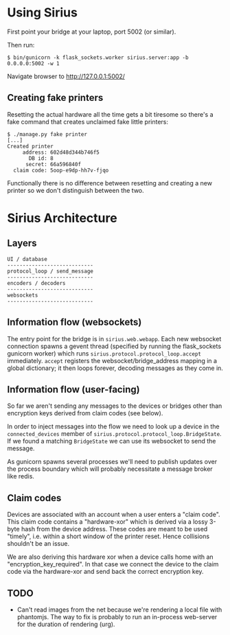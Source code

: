 # Using Sirius

First point your bridge at your laptop, port 5002 (or similar).

Then run:

```console
$ bin/gunicorn -k flask_sockets.worker sirius.server:app -b 0.0.0.0:5002 -w 1
```

Navigate browser to http://127.0.0.1:5002/


## Creating fake printers

Resetting the actual hardware all the time gets a bit tiresome so
there's a fake command that creates unclaimed fake little printers:

```console
$ ./manage.py fake printer
[...]
Created printer
     address: 602d48d344b746f5
       DB id: 8
      secret: 66a596840f
  claim code: 5oop-e9dp-hh7v-fjqo
```

Functionally there is no difference between resetting and creating a
new printer so we don't distinguish between the two.

# Sirius Architecture

## Layers

```
UI / database
----------------------------
protocol_loop / send_message
----------------------------
encoders / decoders
----------------------------
websockets
----------------------------
```

## Information flow (websockets)

The entry point for the bridge is in `sirius.web.webapp`. Each new
websocket connection spawns a gevent thread (specified by running the
flask_sockets gunicorn worker) which runs
`sirius.protocol.protocol_loop.accept` immediately. `accept` registers
the websocket/bridge_address mapping in a global dictionary; it then
loops forever, decoding messages as they come in.


## Information flow (user-facing)

So far we aren't sending any messages to the devices or bridges other
than encryption keys derived from claim codes (see below).

In order to inject messages into the flow we need to look up a device
in the `connected_devices` member of
`sirius.protocol.protocol_loop.BridgeState`. If we found a matching
`BridgeState` we can use its websocket to send the message.

As gunicorn spawns several processes we'll need to publish updates
over the process boundary which will probably necessitate a message
broker like redis.


## Claim codes

Devices are associated with an account when a user enters a "claim
code". This claim code contains a "hardware-xor" which is derived via
a lossy 3-byte hash from the device address. These codes are meant to
be used "timely", i.e. within a short window of the printer
reset. Hence collisions shouldn't be an issue.

We are also deriving this hardware xor when a device calls home with
an "encryption_key_required". In that case we connect the device to
the claim code via the hardware-xor and send back the correct
encryption key.


## TODO

* Can't read images from the net because we're rendering a local file
  with phantomjs. The way to fix is probably to run an in-process
  web-server for the duration of rendering (urg).
